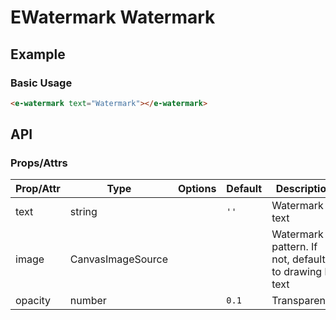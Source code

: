<!-- The README.md is automatically generated based on api.yaml and docs/*.md for easy viewing on GitHub and NPM. If you need to modify, please view the source file -->

# EWatermark Watermark

## Example
### Basic Usage

``` html
<e-watermark text="Watermark"></e-watermark>
```

## API
### Props/Attrs

| Prop/Attr | Type | Options | Default | Description |
| --------- | ---- | ------- | ------- | ----------- |
| text | string | | `''` | Watermark text |
| image | CanvasImageSource | | | Watermark pattern. If not, defaults to drawing by text |
| opacity | number | | `0.1` | Transparency |
